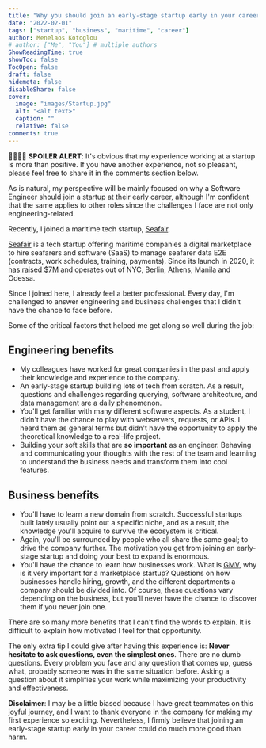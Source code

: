 ```yaml
---
title: "Why you should join an early-stage startup early in your career"
date: "2022-02-01"
tags: ["startup", "business", "maritime", "career"]
author: Menelaos Kotoglou
# author: ["Me", "You"] # multiple authors
ShowReadingTime: true
showToc: false
TocOpen: false
draft: false
hidemeta: false
disableShare: false
cover:
  image: "images/Startup.jpg"
  alt: "<alt text>"
  caption: ""
  relative: false
comments: true
---
```


🚨🚨🚨🚨 **SPOILER ALERT**: It's obvious that my experience working at a startup is more than positive. If you have another experience, not so pleasant, please feel free to share it in the comments section below.

As is natural, my perspective will be mainly focused on why a Software Engineer should join a startup at their early career, although I'm confident that the same applies to other roles since the challenges I face are not only engineering-related.

Recently, I joined a maritime tech startup, [Seafair](https://www.seafair.io/). 

[Seafair](https://www.seafair.io/) is a tech startup offering maritime companies a digital marketplace to hire seafarers and software (SaaS) to manage seafarer data E2E (contracts, work schedules, training, payments). Since its launch in 2020, it [has raised $7M](https://techcrunch.com/2021/10/18/maritime-recruitment-platform-seafair-gets-5-7m-led-by-general-catalyst/?guccounter=1&guce_referrer=aHR0cHM6Ly9tYWlsLmdvb2dsZS5jb20v&guce_referrer_sig=AQAAAMoovP0tmx10iYWH-wOZ_lResztwxeVSomE8bPSLIG_1D3s0vDB9NtuKn27PmFqVYYijf6Bmix6AxWG3wQR8mwLESAZX8aIKGCGtwzhfssCh6Gp7ZbhHRdImD0VXOnn2ofdqo-4t0p1aEPocT7hfHjlbhhSZuCagBRX8uYzDepQ3) and operates out of NYC, Berlin, Athens, Manila and Odessa.

Since I joined here, I already feel a better professional. Every day, I'm challenged to answer engineering and business challenges that I didn't have the chance to face before.

Some of the critical factors that helped me get along so well during the job:

## Engineering benefits

- My colleagues have worked for great companies in the past and apply their knowledge and experience to the company.
- An early-stage startup building lots of tech from scratch. As a result, questions and challenges regarding querying, software architecture, and data management are a daily phenomenon. 
- You'll get familiar with many different software aspects. As a student, I didn't have the chance to play with webservers, requests, or APIs. I heard them as general terms but didn't have the opportunity to apply the theoretical knowledge to a real-life project.
- Building your soft skills that are **so important** as an engineer. Behaving and communicating your thoughts with the rest of the team and learning to understand the business needs and transform them into cool features.

## Business benefits

- You'll have to learn a new domain from scratch. Successful startups built lately usually point out a specific niche, and as a result, the knowledge you'll acquire to survive the ecosystem is critical.
- Again, you'll be surrounded by people who all share the same goal; to drive the company further. The motivation you get from joining an early-stage startup and doing your best to expand is enormous.
- You'll have the chance to learn how businesses work. What is [GMV](https://www.investopedia.com/terms/g/gross-merchandise-value.asp#:~:text=Gross%20merchandise%20value%20(GMV)%20is,customer%20(C2C)%20exchange%20site.&text=GMV%20is%20also%20known%20as,monetary%20value%20of%20total%20sales.), why is it very important for a marketplace startup? Questions on how businesses handle hiring, growth, and the different departments a company should be divided into. Of course, these questions vary depending on the business, but you'll never have the chance to discover them if you never join one.

There are so many more benefits that I can't find the words to explain. It is difficult to explain how motivated I feel for that opportunity.

The only extra tip I could give after having this experience is: **Never hesitate to ask questions, even the simplest ones**. There are no dumb questions. Every problem you face and any question that comes up, guess what, probably someone was in the same situation before. Asking a question about it simplifies your work while maximizing your productivity and effectiveness.

**Disclaimer**: I may be a little biased because I have great teammates on this joyful journey, and I want to thank everyone in the company for making my first experience so exciting. Nevertheless, I firmly believe that joining an early-stage startup early in your career could do much more good than harm.